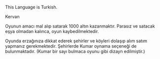 This Language is Turkish.

Kervan

Oyunun amacı mal alıp satarak 1000 altın kazanmaktır.
Parasız ve satacak eşya olmadan kalınca, oyun kaybedilmektedir.

Oyunda erzağınıza dikkat ederek şehirler ve köyleri dolaşıp alım satım yapmanız gerekmektedir. Şehirlerde Kumar oynama seçeneği de bulunmaktadır. (Kumar bir sayı bulmaca oyunu gibi dizayn edilmiştir.)
